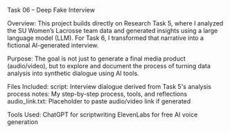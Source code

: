 Task 06 – Deep Fake Interview

Overview:
This project builds directly on Research Task 5, where I analyzed the SU Women’s Lacrosse team data and generated insights using a large language model (LLM). For Task 6, I transformed that narrative into a fictional AI-generated interview.

Purpose:
The goal is not just to generate a final media product (audio/video), but to explore and document the process of turning data analysis into synthetic dialogue using AI tools.

Files Included:
script: Interview dialogue derived from Task 5's analysis
process notes: My step-by-step process, tools, and reflections
audio_link.txt: Placeholder to paste audio/video link if generated

Tools Used:
ChatGPT for scriptwriting
ElevenLabs for free AI voice generation


